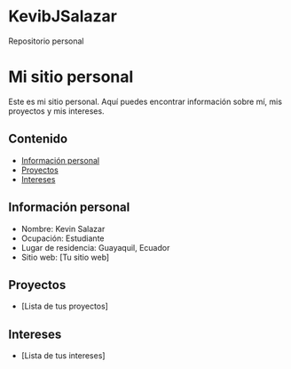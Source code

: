 # KevibJSalazar
Repositorio personal
# Mi sitio personal
Este es mi sitio personal. Aquí puedes encontrar información sobre mí, mis
proyectos y mis intereses.
## Contenido
* [Información personal](#información-personal)
* [Proyectos](#proyectos)
* [Intereses](#intereses)
## Información personal
* Nombre: Kevin Salazar
* Ocupación: Estudiante
* Lugar de residencia: Guayaquil, Ecuador
* Sitio web: [Tu sitio web]
## Proyectos
* [Lista de tus proyectos]
## Intereses
* [Lista de tus intereses]
